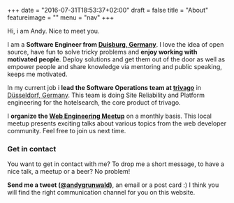 +++
date = "2016-07-31T18:53:37+02:00"
draft = false
title = "About"
featureimage = ""
menu = "nav"
+++

Hi, i am Andy. Nice to meet you. 

I am a **Software Engineer from [Duisburg, Germany](https://goo.gl/maps/ecvZCGWvtkx)**. 
I love the idea of open source, have fun to solve tricky problems and **enjoy working with motivated people**.
Deploy solutions and get them out of the door as well as empower people and share knowledge via mentoring and public speaking, keeps me motivated.

In my current job i **lead the Software Operations team at [trivago](http://www.trivago.com/)** in [Düsseldorf, Germany](https://goo.gl/maps/Bq1SdUiESRn).
This team is doing Site Reliability and Platform engineering for the hotelsearch, the core product of trivago.

I **organize the [Web Engineering Meetup](https://www.meetup.com/Web-Engineering-Duesseldorf/)** on a monthly basis.
This local meetup presents exciting talks about various topics from the web developer community.
Feel free to join us next time.

### Get in contact

You want to get in contact with me?
To drop me a short message, to have a nice talk, a meetup or a beer? 
No problem! 

**Send me a tweet ([@andygrunwald](https://twitter.com/andygrunwald))**, an email or a post card :)
I think you will find the right communication channel for you on this website.